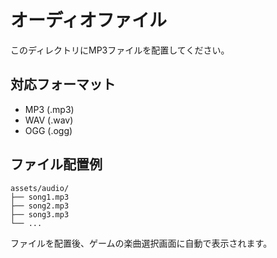 # オーディオファイル

このディレクトリにMP3ファイルを配置してください。

## 対応フォーマット
- MP3 (.mp3)
- WAV (.wav)
- OGG (.ogg)

## ファイル配置例
```
assets/audio/
├── song1.mp3
├── song2.mp3
├── song3.mp3
└── ...
```

ファイルを配置後、ゲームの楽曲選択画面に自動で表示されます。